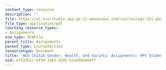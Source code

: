 ```yaml
---
content_type: resource
description: ''
file: https://ol-ocw-studio-app-qa.s3.amazonaws.com/courses/wgs-151-gender-health-and-society-spring-2016/ef231bccef3d31632b0553a680ab04ff_MITWGS_151S16_Testimony1.pdf
file_type: application/pdf
learning_resource_types:
- Assignments
ocw_type: OCWFile
parent_title: Assignments
parent_type: CourseSection
resourcetype: Document
title: 'WGS.151S16 Gender, Health, and Society: Assignments: HPV Student Example 1'
uid: ef231bcc-ef3d-3163-2b05-53a680ab04ff
---
```

